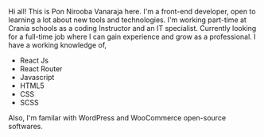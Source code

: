 Hi all! This is Pon Nirooba Vanaraja here. I'm a front-end developer, open to learning a lot about new tools and technologies. I'm working part-time at Crania schools as a coding Instructor and an IT specialist. Currently looking for a full-time job where I can gain experience and grow as a professional. I have a working knowledge of,

<ul>
<li>React Js</li>
<li>React Router</li>
<li>Javascript</li>
<li>HTML5</li>
<li>CSS</li>
<li>SCSS</li>
</ul>

Also, I'm familar with WordPress and WooCommerce open-source softwares.
